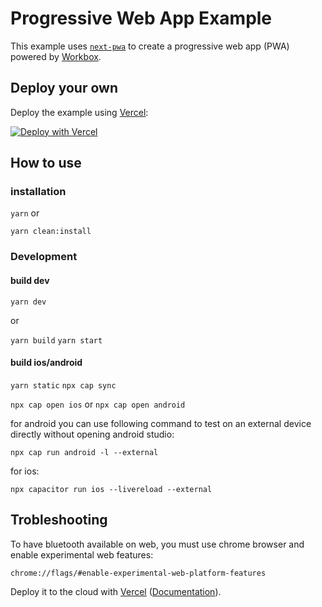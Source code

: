 # Progressive Web App Example

This example uses [`next-pwa`](https://github.com/shadowwalker/next-pwa) to create a progressive web app (PWA) powered by [Workbox](https://developers.google.com/web/tools/workbox/).

## Deploy your own

Deploy the example using [Vercel](https://vercel.com?utm_source=github&utm_medium=readme&utm_campaign=next-example):

[![Deploy with Vercel](https://vercel.com/button)](https://vercel.com/new/git/external?repository-url=https://github.com/vercel/next.js/tree/canary/examples/progressive-web-app&project-name=progressive-web-app&repository-name=progressive-web-app)

## How to use

### installation

`yarn` or

`yarn clean:install`

### Development

#### build dev

`yarn dev`

or

`yarn build` 
`yarn start`



#### build ios/android

`yarn static` 
`npx cap sync`

`npx cap open ios` or 
`npx cap open android`

for android you can use following command to test on an external device directly without opening android studio:

`npx cap run android -l --external`

for ios:

`npx capacitor run ios --livereload --external`


## Trobleshooting

To have bluetooth available on web, you must use chrome browser and enable experimental web features:

`chrome://flags/#enable-experimental-web-platform-features`









Deploy it to the cloud with [Vercel](https://vercel.com/new?utm_source=github&utm_medium=readme&utm_campaign=next-example) ([Documentation](https://nextjs.org/docs/deployment)).
